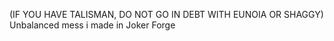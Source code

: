 (IF YOU HAVE TALISMAN, DO NOT GO IN DEBT WITH EUNOIA OR SHAGGY)
Unbalanced mess i made in Joker Forge
